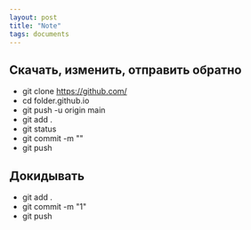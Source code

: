 ```yaml
---
layout: post
title: "Note"
tags: documents
---
```


## Скачать, изменить, отправить обратно
- git clone https://github.com/
- cd folder.github.io
- git push -u origin main
- git add .
- git status
- git commit -m ""
- git push

## Докидывать
- git add .
- git commit -m "1"
- git push